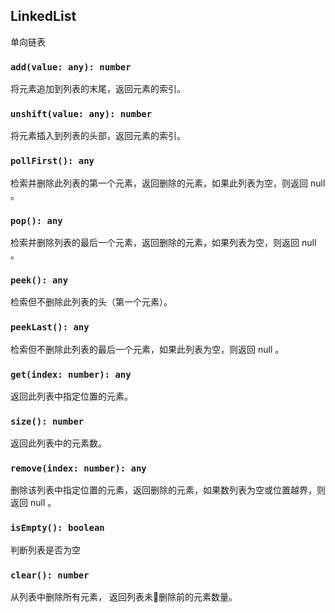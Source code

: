 ## LinkedList
单向链表


### `add(value: any): number`

将元素追加到列表的末尾，返回元素的索引。

### `unshift(value: any): number`

将元素插入到列表的头部，返回元素的索引。

### `pollFirst(): any`

检索并删除此列表的第一个元素，返回删除的元素，如果此列表为空，则返回 null 。

### `pop(): any`

检索并删除列表的最后一个元素，返回删除的元素，如果列表为空，则返回 null 。

### `peek(): any`

检索但不删除此列表的头（第一个元素）。

### `peekLast(): any`

检索但不删除此列表的最后一个元素，如果此列表为空，则返回 null 。

### `get(index: number): any`

返回此列表中指定位置的元素。
    
### `size(): number`

返回此列表中的元素数。

### `remove(index: number): any`

删除该列表中指定位置的元素，返回删除的元素，如果数列表为空或位置越界，则返回 null 。

### `isEmpty(): boolean`

判断列表是否为空

### `clear(): number`

从列表中删除所有元素， 返回列表未删除前的元素数量。